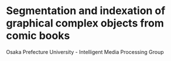 Segmentation and indexation of graphical complex objects from comic books
======================
Osaka Prefecture University - Intelligent Media Processing Group

